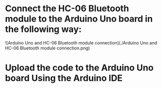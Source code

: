 # Connect the HC-06 Bluetooth module to the Arduino Uno board in the following way:
![Arduino Uno and HC-06 Bluetooth module connection](./Arduino Uno and HC-06 Bluetooth module connection.png)

# Upload the code to the Arduino Uno board Using the Arduino IDE
